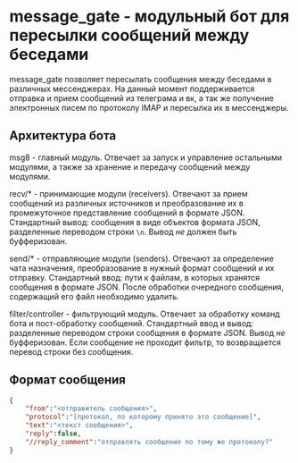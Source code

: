 # message_gate - модульный бот для пересылки сообщений между беседами
message_gate позволяет пересылать сообщения между беседами в различных мессенджерах. На данный
момент поддерживается отправка и прием сообщений из телеграма и вк, а так же получение электронных
писем по протоколу IMAP и пересылка их в мессенджеры.
## Архитектура бота
msg8 - главный модуль. Отвечает за запуск и управление остальными модулями, а также за хранение и
передачу сообщений между модулями. 

recv/\* - принимающие модули (receivers). Отвечают за прием сообщений из различных источников и
преобразование их в промежуточное представление сообщений в формате JSON. 
Стандартный вывод: сообщения в виде объектов формата JSON, разделенные переводом строки `\n`.
Вывод *не* должен быть буфферизован.

send/\* - отправляющие модули (senders). Отвечают за определение чата назначения, преобразование в
нужный формат сообщений и их отправку. Стандартный ввод: пути к файлам, в которых хранятся сообщения
в формате JSON. После обработки очередного сообщения, содержащий его файл необходимо удалить.

filter/controller - фильтрующий модуль. Отвечает за обработку команд бота и пост-обработку
сообщений. Стандартный ввод и вывод: разделенные переводом строки сообщения в формате JSON.
Вывод *не* буфферизован. Если сообщение не проходит фильтр, то возвращается перевод строки без
сообщения.
## Формат сообщения
```json
{
    "from":"<отправитель сообщения>",
    "protocol":"[протокол, по которому принято это сообщение]",
    "text":"<текст сообщения>",
    "reply":false,  
    "//reply_comment":"отправлять сообщение по тому же протоколу?"
}
```

